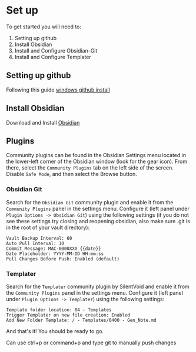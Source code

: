 # Set up 

To get started you will need to:
1. Setting up github
2. Install Obsidian
3. Install and Configure Obsidian-Git
4. Install and Configure Templater

## Setting up github

Following this guide [windows github install](https://github.com/gitobsidiantutorial/obsidian-git-tut-windows/blob/main/README.md)


## Install Obsidian

Download and Install [Obsidian](https://obsidian.md/)

## Plugins 

Community plugins can be found in the Obsidian Settings menu located in the lower-left corner of the Obsidian window (look for the gear icon). From there, select the `Community Plugins` tab on the left side of the screen. Disable `Safe Mode`, and then select the Browse button.

### Obsidian Git 

Search for the `Obsidian Git` community plugin and enable it from the `Community Plugins` panel in the settings menu. Configure it (left panel under `Plugin Options -> Obsidian Git`) using the following settings (if you do not see these settings try closing and reopening obsidian, also make sure .git is in the root of your vault directory):

```
Vault Backup Interval: 60 
Auto Pull Interval: 10 
Commit Message: MAC-0000XXX {{date}} 
Date Placeholder: YYYY-MM-DD HH:mm:ss 
Pull Changes Before Push: Enabled (default)  
```

### Templater 

Search for the `Templater` community plugin by SilentVoid and enable it from the `Community Plugins` panel in the settings menu. Configure it (left panel under `Plugin Options -> Templater`) using the following settings:

```
Template folder location: 04 - Templates 
Trigger Templater on new file creation: Enabled
Add New Folder Template: / - Templates/0400 - Gen_Note.md
```

And that's it! You should be ready to go.

Can use ctrl+p or command+p and type git to manually push changes
